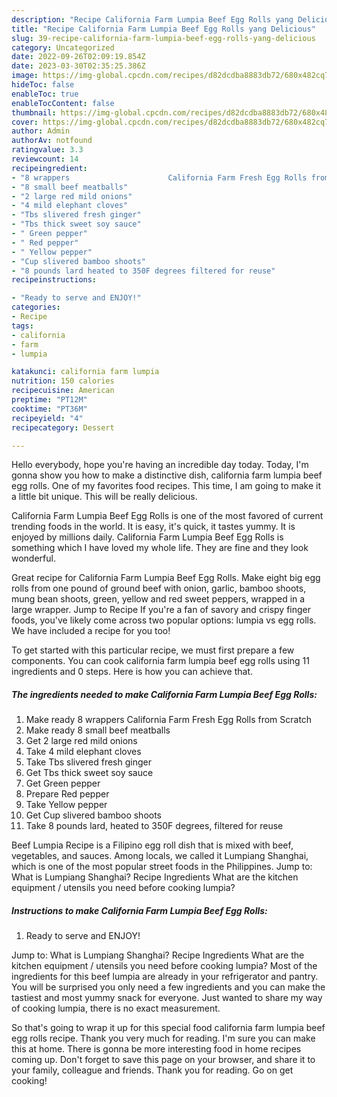 ```yaml
---
description: "Recipe California Farm Lumpia Beef Egg Rolls yang Delicious"
title: "Recipe California Farm Lumpia Beef Egg Rolls yang Delicious"
slug: 39-recipe-california-farm-lumpia-beef-egg-rolls-yang-delicious
category: Uncategorized
date: 2022-09-26T02:09:19.854Z
date: 2023-03-30T02:35:25.386Z
image: https://img-global.cpcdn.com/recipes/d82dcdba8883db72/680x482cq70/california-farm-lumpia-beef-egg-rolls-recipe-main-photo.jpg
hideToc: false
enableToc: true
enableTocContent: false
thumbnail: https://img-global.cpcdn.com/recipes/d82dcdba8883db72/680x482cq70/california-farm-lumpia-beef-egg-rolls-recipe-main-photo.jpg
cover: https://img-global.cpcdn.com/recipes/d82dcdba8883db72/680x482cq70/california-farm-lumpia-beef-egg-rolls-recipe-main-photo.jpg
author: Admin
authorAv: notfound
ratingvalue: 3.3
reviewcount: 14
recipeingredient:
- "8 wrappers                      California Farm Fresh Egg Rolls from Scratch"
- "8 small beef meatballs"
- "2 large red mild onions"
- "4 mild elephant cloves"
- "Tbs slivered fresh ginger"
- "Tbs thick sweet soy sauce"
- " Green pepper"
- " Red pepper"
- " Yellow pepper"
- "Cup slivered bamboo shoots"
- "8 pounds lard heated to 350F degrees filtered for reuse"
recipeinstructions:

- "Ready to serve and ENJOY!"
categories:
- Recipe
tags:
- california
- farm
- lumpia

katakunci: california farm lumpia 
nutrition: 150 calories
recipecuisine: American
preptime: "PT12M"
cooktime: "PT36M"
recipeyield: "4"
recipecategory: Dessert

---
```



Hello everybody, hope you're having an incredible day today. Today, I'm gonna show you how to make a distinctive dish, california farm lumpia beef egg rolls. One of my favorites food recipes. This time, I am going to make it a little bit unique. This will be really delicious.

California Farm Lumpia Beef Egg Rolls is one of the most favored of current trending foods in the world. It is easy, it's quick, it tastes yummy. It is enjoyed by millions daily. California Farm Lumpia Beef Egg Rolls is something which I have loved my whole life. They are fine and they look wonderful.

Great recipe for California Farm Lumpia Beef Egg Rolls. Make eight big egg rolls from one pound of ground beef with onion, garlic, bamboo shoots, mung bean shoots, green, yellow and red sweet peppers, wrapped in a large wrapper. Jump to Recipe If you&#39;re a fan of savory and crispy finger foods, you&#39;ve likely come across two popular options: lumpia vs egg rolls. We have included a recipe for you too!


To get started with this particular recipe, we must first prepare a few components. You can cook california farm lumpia beef egg rolls using 11 ingredients and 0 steps. Here is how you can achieve that.

<!--inarticleads1-->

##### The ingredients needed to make California Farm Lumpia Beef Egg Rolls:

1. Make ready 8 wrappers                      California Farm Fresh Egg Rolls from Scratch
1. Make ready 8 small beef meatballs
1. Get 2 large red mild onions
1. Take 4 mild elephant cloves
1. Take Tbs slivered fresh ginger
1. Get Tbs thick sweet soy sauce
1. Get  Green pepper
1. Prepare  Red pepper
1. Take  Yellow pepper
1. Get Cup slivered bamboo shoots
1. Take 8 pounds lard, heated to 350F degrees, filtered for reuse


Beef Lumpia Recipe is a Filipino egg roll dish that is mixed with beef, vegetables, and sauces. Among locals, we called it Lumpiang Shanghai, which is one of the most popular street foods in the Philippines. Jump to: What is Lumpiang Shanghai? Recipe Ingredients What are the kitchen equipment / utensils you need before cooking lumpia? 

<!--inarticleads2-->

##### Instructions to make California Farm Lumpia Beef Egg Rolls:


1. Ready to serve and ENJOY!

Jump to: What is Lumpiang Shanghai? Recipe Ingredients What are the kitchen equipment / utensils you need before cooking lumpia? Most of the ingredients for this beef lumpia are already in your refrigerator and pantry. You will be surprised you only need a few ingredients and you can make the tastiest and most yummy snack for everyone. Just wanted to share my way of cooking lumpia, there is no exact measurement. 

So that's going to wrap it up for this special food california farm lumpia beef egg rolls recipe. Thank you very much for reading. I'm sure you can make this at home. There is gonna be more interesting food in home recipes coming up. Don't forget to save this page on your browser, and share it to your family, colleague and friends. Thank you for reading. Go on get cooking!
